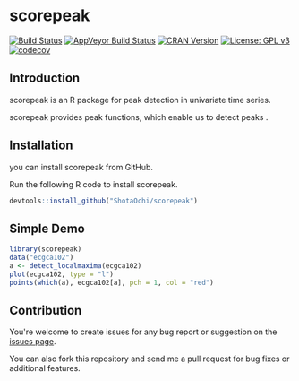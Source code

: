 # scorepeak

[![Build Status](https://travis-ci.org/ShotaOchi/scorepeak.svg?branch=master)](https://travis-ci.org/ShotaOchi/scorepeak)
[![AppVeyor Build Status](https://ci.appveyor.com/api/projects/status/github/ShotaOchi/scorepeak?branch=master&svg=true)](https://ci.appveyor.com/project/ShotaOchi/scorepeak)
[![CRAN Version](https://www.r-pkg.org/badges/version/scorepeak)](https://cran.r-project.org/package=scorepeak)
[![License: GPL v3](https://img.shields.io/badge/License-GPL%20v3-blue.svg)](https://www.gnu.org/licenses/gpl-3.0)
[![codecov](https://codecov.io/gh/ShotaOchi/scorepeak/branch/master/graph/badge.svg)](https://codecov.io/gh/ShotaOchi/scorepeak)

## Introduction
scorepeak is an R package for peak detection in univariate time series.

scorepeak provides peak functions, which enable us to detect peaks .

## Installation
you can install scorepeak from GitHub.

Run the following R code to install scorepeak.
```r
devtools::install_github("ShotaOchi/scorepeak")
```

## Simple Demo

```r
library(scorepeak)
data("ecgca102")
a <- detect_localmaxima(ecgca102)
plot(ecgca102, type = "l")
points(which(a), ecgca102[a], pch = 1, col = "red")
```


## Contribution
You're welcome to create issues for any bug report or suggestion on the [issues page](https://github.com/ShotaOchi/scorepeak/issues).

You can also fork this repository and send me a pull request for bug fixes or additional features.